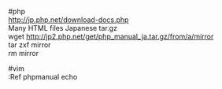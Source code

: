 
#php  
http://jp.php.net/download-docs.php  
Many HTML files Japanese tar.gz  
wget http://jp2.php.net/get/php_manual_ja.tar.gz/from/a/mirror  
tar zxf mirror  
rm mirror  


#vim  
:Ref phpmanual echo  

